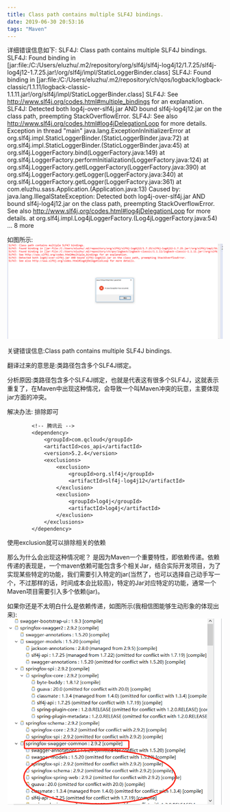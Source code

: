 ```yaml
---
title: Class path contains multiple SLF4J bindings.
date: 2019-06-30 20:53:16
tags: "Maven"
---
```


详细错误信息如下:
SLF4J: Class path contains multiple SLF4J bindings.
SLF4J: Found binding in [jar:file:/C:/Users/eluzhu/.m2/repository/org/slf4j/slf4j-log4j12/1.7.25/slf4j-log4j12-1.7.25.jar!/org/slf4j/impl/StaticLoggerBinder.class]
SLF4J: Found binding in [jar:file:/C:/Users/eluzhu/.m2/repository/ch/qos/logback/logback-classic/1.1.11/logback-classic-1.1.11.jar!/org/slf4j/impl/StaticLoggerBinder.class]
SLF4J: See http://www.slf4j.org/codes.html#multiple_bindings for an explanation.
SLF4J: Detected both log4j-over-slf4j.jar AND bound slf4j-log4j12.jar on the class path, preempting StackOverflowError. 
SLF4J: See also http://www.slf4j.org/codes.html#log4jDelegationLoop for more details.
Exception in thread "main" java.lang.ExceptionInInitializerError
	at org.slf4j.impl.StaticLoggerBinder.<init>(StaticLoggerBinder.java:72)
	at org.slf4j.impl.StaticLoggerBinder.<clinit>(StaticLoggerBinder.java:45)
	at org.slf4j.LoggerFactory.bind(LoggerFactory.java:149)
	at org.slf4j.LoggerFactory.performInitialization(LoggerFactory.java:124)
	at org.slf4j.LoggerFactory.getILoggerFactory(LoggerFactory.java:390)
	at org.slf4j.LoggerFactory.getLogger(LoggerFactory.java:340)
	at org.slf4j.LoggerFactory.getLogger(LoggerFactory.java:361)
	at com.eluzhu.sass.Application.<clinit>(Application.java:13)
Caused by: java.lang.IllegalStateException: Detected both log4j-over-slf4j.jar AND bound slf4j-log4j12.jar on the class path, preempting StackOverflowError. See also http://www.slf4j.org/codes.html#log4jDelegationLoop for more details.
	at org.slf4j.impl.Log4jLoggerFactory.<clinit>(Log4jLoggerFactory.java:54)
	... 8 more

<!--more-->

如图所示:
![图一](Class-path-contains-multiple-SLF4J-bindings/01.png)

关键错误信息:Class path contains multiple SLF4J bindings.

翻译过来的意思是:类路径包含多个SLF4J绑定。


分析原因:类路径包含多个SLF4J绑定，也就是代表这有很多个SLF4J，这就表示重复了，在Maven中出现这种情况，会导致一个叫Maven冲突的玩意，主要体现jar方面的冲突。

解决办法:
排除即可

```
		<!-- 腾讯云 -->
		<dependency>
			<groupId>com.qcloud</groupId>
			<artifactId>cos_api</artifactId>
			<version>5.2.4</version>
			<exclusions>
				<exclusion>
					<groupId>org.slf4j</groupId>
					<artifactId>slf4j-log4j12</artifactId>
				</exclusion>
				<exclusion>
					<groupId>log4j</groupId>
					<artifactId>log4j</artifactId>
				</exclusion>
			</exclusions>
		</dependency>

```

使用exclusion就可以排除相关的依赖


那么为什么会出现这种情况呢？
是因为Maven一个重要特性，即依赖传递。依赖传递的表现是，一个maven依赖可能包含多个相关Jar，结合实际开发项目，为了实现某些特定的功能，我们需要引入特定的jar(当然了，也可以选择自己动手写一个，不过那样的话，时间成本会比较高)，特定的Jar对应特定的功能，通常一个Maven项目需要引入多个依赖(jar)。

如果你还是不太明白什么是依赖传递，如图所示(我相信图能够生动形象的体现出来):
![图二](Class-path-contains-multiple-SLF4J-bindings/02.png)

